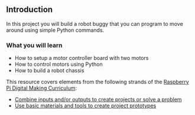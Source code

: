 ## Introduction

In this project you will build a robot buggy that you can program to move around using simple Python commands.

### What you will learn
- How to setup a motor controller board with two motors
- How to control motors using Python
- How to build a robot chassis

This resource covers elements from the following strands of the [Raspberry Pi Digital Making Curriculum](https://www.raspberrypi.org/curriculum/):

- [Combine inputs and/or outputs to create projects or solve a problem](https://www.raspberrypi.org/curriculum/physical-computing/builder)
- [Use basic materials and tools to create project prototypes](https://www.raspberrypi.org/curriculum/manufacture/creator)


